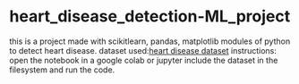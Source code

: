 # heart_disease_detection-ML_project
this is a project made with scikitlearn, pandas, matplotlib modules of python to detect heart disease.
dataset used:[heart disease dataset](https://www.kaggle.com/datasets/johnsmith88/heart-disease-dataset)
instructions:
open the notebook in a google colab or jupyter include the dataset in the filesystem and run the code.

